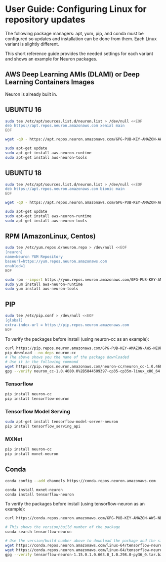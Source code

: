 # User Guide: Configuring Linux for repository updates

The following package managers: apt, yum, pip, and conda must be configured so updates and installation can be done from them. Each Linux variant is slightly different.

This short reference guide provides the needed settings for each variant and shows an example for Neuron packages.

## AWS Deep Learning AMIs (DLAMI) or Deep Learning Containers Images

Neuron is already built in.

## UBUNTU 16

```bash
sudo tee /etc/apt/sources.list.d/neuron.list > /dev/null <<EOF
deb https://apt.repos.neuron.amazonaws.com xenial main
EOF

wget -qO - https://apt.repos.neuron.amazonaws.com/GPG-PUB-KEY-AMAZON-AWS-NEURON.PUB | sudo apt-key add -

sudo apt-get update
sudo apt-get install aws-neuron-runtime
sudo apt-get install aws-neuron-tools
```

## UBUNTU 18

```bash
sudo tee /etc/apt/sources.list.d/neuron.list > /dev/null <<EOF
deb https://apt.repos.neuron.amazonaws.com bionic main
EOF

wget -qO - https://apt.repos.neuron.amazonaws.com/GPG-PUB-KEY-AMAZON-AWS-NEURON.PUB | sudo apt-key add -

sudo apt-get update
sudo apt-get install aws-neuron-runtime
sudo apt-get install aws-neuron-tools
```

## RPM (AmazonLinux, Centos)

```bash
sudo tee /etc/yum.repos.d/neuron.repo > /dev/null <<EOF
[neuron]
name=Neuron YUM Repository
baseurl=https://yum.repos.neuron.amazonaws.com
enabled=1
EOF

sudo rpm --import https://yum.repos.neuron.amazonaws.com/GPG-PUB-KEY-AMAZON-AWS-NEURON.PUB
sudo yum install aws-neuron-runtime
sudo yum install aws-neuron-tools
```

## PIP

```bash
sudo tee /etc/pip.conf > /dev/null <<EOF
[global]
extra-index-url = https://pip.repos.neuron.amazonaws.com
EOF
```

To verify the packages before install (using neuron-cc as an example):

```bash
curl https://pip.repos.neuron.amazonaws.com/GPG-PUB-KEY-AMAZON-AWS-NEURON.PUB | gpg --import
pip download --no-deps neuron-cc
# The above shows you the name of the package downloaded
# Use it in the following command
wget https://pip.repos.neuron.amazonaws.com/neuron-cc/neuron_cc-1.0.4680.0%2B5844509397-cp35-cp35m-linux_x86_64.whl.asc
gpg --verify neuron_cc-1.0.4680.0%2B5844509397-cp35-cp35m-linux_x86_64.whl.asc neuron_cc-1.0.4680.0%2B5844509397-cp35-cp35m-linux_x86_64.whl
```

### Tensorflow

```bash
pip install neuron-cc
pip install tensorflow-neuron
```
### Tensorflow Model Serving

```bash
sudo apt-get install tensorflow-model-server-neuron
pip install tensorflow_serving_api
```

### MXNet

```bash
pip install neuron-cc
pip install mxnet-neuron
```

## Conda

```bash
conda config --add channels https://conda.repos.neuron.amazonaws.com

conda install mxnet-neuron
conda install tensorflow-neuron
```

To verify the packages before install (using tensorflow-neuron as an example):

```bash
curl https://conda.repos.neuron.amazonaws.com/GPG-PUB-KEY-AMAZON-AWS-NEURON.PUB | gpg --import

# This shows the version/build number of the package
conda search tensorflow-neuron

# Use the version/build number above to download the package and the signature
wget https://conda.repos.neuron.amazonaws.com/linux-64/tensorflow-neuron-1.15.0.1.0.663.0_1.0.298.0-py36_0.tar.bz2
wget https://conda.repos.neuron.amazonaws.com/linux-64/tensorflow-neuron-1.15.0.1.0.663.0_1.0.298.0-py36_0.tar.bz2.asc
gpg --verify tensorflow-neuron-1.15.0.1.0.663.0_1.0.298.0-py36_0.tar.bz2.asc tensorflow-neuron-1.15.0.1.0.663.0_1.0.298.0-py36_0.tar.bz2
```
